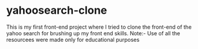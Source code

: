 # yahoosearch-clone
This is my first front-end project where I tried to clone the front-end of the yahoo search for brushing up my front end skills.
Note:- Use of all the resourcees were made only for educational purposes
